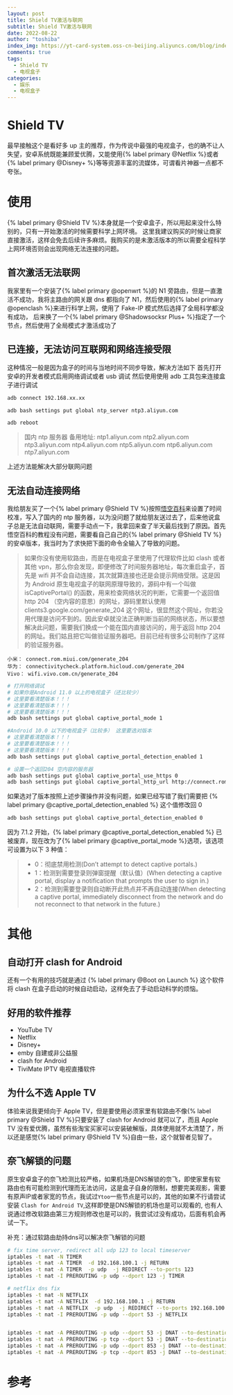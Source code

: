```yaml
---
layout: post
title: Shield TV激活与联网
subtitle: Shield TV激活与联网
date: 2022-08-22
author: "toshiba"
index_img: https://yt-card-system.oss-cn-beijing.aliyuncs.com/blog/index_img/shield.jpeg
comments: true
tags:
  - Shield TV
  - 电视盒子
categories:
  - 娱乐
  - 电视盒子
---
```


# Shield TV

最早接触这个是看好多 up 主的推荐，作为传说中最强的电视盒子，也的确不让人失望，安卓系统既能兼顾爱优腾，又能使用{% label primary @Netflix %}或者{% label primary @Disney+ %}等等资源丰富的流媒体，可谓看片神器一点都不夸张。

# 使用

{% label primary @Shield TV %}本身就是一个安卓盒子，所以用起来没什么特别的，只有一开始激活的时候需要科学上网环境。 这里我建议购买的时候让商家直接激活，这样会免去后续许多麻烦。我购买的是未激活版本的所以需要全程科学上网环境否则会出现网络无法连接的问题。

## 首次激活无法联网

我家里有一个安装了{% label primary @openwrt %}的 N1 旁路由，但是一直激活不成功，我将主路由的网关跟 dns 都指向了 N1，然后使用的{% label primary @openclash %}来进行科学上网，使用了 Fake-IP 模式然后选择了全局科学都没有成功， 后来换了一个{% label primary @Shadowsocksr Plus+ %}指定了一个节点，然后使用了全局模式才激活成功了

## 已连接，无法访问互联网和网络连接受限

这种情况一般是因为盒子的时间与当地时间不同步导致，解决方法如下
首先打开安卓的开发者模式启用网络调试或者 usb 调试
然后使用使用 adb 工具包来连接盒子进行调试

```bash
adb connect 192.168.xx.xx
```

```bash
adb bash settings put global ntp_server ntp3.aliyun.com
```

```bash
adb reboot
```

> 国内 ntp 服务器 备用地址:
> ntp1.aliyun.com
> ntp2.aliyun.com
> ntp3.aliyun.com
> ntp4.aliyun.com
> ntp5.aliyun.com
> ntp6.aliyun.com
> ntp7.aliyun.com

上述方法能解决大部分联网问题

## 无法自动连接网络

我给朋友买了一个{% label primary @Shield TV %}按照[悟空百科](https://didiboy0702.gitbook.io/wukongdaily/wan-ke-yun-ji-qiao/google-tv-xiu-gai-ntp-fu-wu-qi-di-zhi)来设置了时间校准，写入了国内的 ntp 服务器，以为没问题了就给朋友送过去了，后来他说盒子总是无法自动联网，需要手动点一下，我拿回来查了半天最后找到了原因。首先悟空百科的教程没有问题，需要看自己自己的{% label primary @Shield TV %}的安卓版本，我当时为了求快把下面的命令全输入了导致的问题。

> 如果你没有使用软路由，而是在电视盒子里使用了代理软件比如 clash 或者其他 vpn，那么你会发现，即便修改了时间服务器地址，每次重启盒子，首先是 wifi 并不会自动连接，其次就算连接也还是会提示网络受限。这是因为 Android 原生电视盒子的联网原理导致的，源码中有一个叫做 isCaptivePortal() 的函数，用来检查网络状况的判断，它需要一个返回值 http 204 （空内容的意思）的网址，源码里默认使用 clients3.google.com/generate_204 这个网址，很显然这个网址，你若没用代理是访问不到的。因此安卓就没法正确判断当前的网络状态，所以要想解决此问题，需要我们换成一个能在国内直接访问的，用于返回 http 204 的网址。我们姑且把它叫做验证服务器吧。目前已经有很多公司制作了这样的验证服务器。

```
小米： connect.rom.miui.com/generate_204
华为： connectivitycheck.platform.hicloud.com/generate_204
Vivo： wifi.vivo.com.cn/generate_204
```

```bash
# 打开网络调试
# 如果你是Android 11.0 以上的电视盒子（还比较少）
# 这里要看清楚版本！！！
# 这里要看清楚版本！！！
# 这里要看清楚版本！！！
adb bash settings put global captive_portal_mode 1

#Android 10.0 以下的电视盒子（比较多） 这里要选对版本
# 这里要看清楚版本！！！
# 这里要看清楚版本！！！
# 这里要看清楚版本！！！
adb bash settings put global captive_portal_detection_enabled 1

# 设置一个返回204 空内容的服务器
adb bash settings put global captive_portal_use_https 0
adb bash settings put global captive_portal_http_url http://connect.rom.miui.com/generate_204
```

如果选对了版本按照上述步骤操作并没有问题，如果已经写错了我们需要把 {% label primary @captive_portal_detection_enabled %} 这个值修改回 0

```bash
adb bash settings put global captive_portal_detection_enabled 0
```

因为 7.1.2 开始，{% label primary @captive_portal_detection_enabled %} 已被废弃，现在改为了{% label primary @captive_portal_mode %}选项，该选项可设置为以下 3 种值：

> - 0：彻底禁用检测(Don’t attempt to detect captive portals.)
> - 1：检测到需要登录则弹窗提醒（默认值）(When detecting a captive portal, display a notification that prompts the user to sign in.)
> - 2：检测到需要登录则自动断开此热点并不再自动连接(When detecting a captive portal, immediately disconnect from the network and do not reconnect to that network in the future.)

# 其他

## 自动打开 clash for Android

还有一个有用的技巧就是通过 {% label primary @Boot on Launch %} 这个软件将 clash 在盒子启动的时候自动启动，这样免去了手动启动科学的烦恼。

## 好用的软件推荐

- YouTube TV
- Netflix
- Disney+
- emby 自建或非公益服
- clash for Android
- TiviMate IPTV 电视直播软件

## 为什么不选 Apple TV

体验来说我更倾向于 Apple TV，但是要使用必须家里有软路由不像{% label primary @Shield TV %}只要安装了 clash for Android 就可以了，而且 Apple TV 没有爱优腾，虽然有些淘宝买家可以安装破解版，具体使用就不太清楚了，所以还是感觉{% label primary @Shield TV %}自由一些，这个就智者见智了。


## 奈飞解锁的问题
原生安卓盒子的奈飞检测比较严格，如果机场是DNS解锁的奈飞，即使家里有软路由也有可能检测到代理而无法访问，这是盒子自身的限制，想要完美观影，需要有原声IP或者家宽的节点，我试过`Ytoo`一些节点是可以的，其他的如果不行请尝试安装 `Clash for Android TV`,这样即使是DNS解锁的机场也是可以观看的, 也有人说通过修改软路由第三方规则修改也是可以的，我尝试过没有成功，后面有机会再试一下。

补充：通过软路由劫持dns可以解决奈飞解锁的问题
```bash
# fix time server, redirect all udp 123 to local timeserver
iptables -t nat -N TIMER
iptables -t nat -A TIMER  -d 192.168.100.1 -j RETURN
iptables -t nat -A TIMER  -p udp  -j REDIRECT --to-ports 123
iptables -t nat -I PREROUTING -p udp --dport 123 -j TIMER

# netflix dns fix
iptables -t nat -N NETFLIX
iptables -t nat -A NETFLIX  -d 192.168.100.1 -j RETURN
iptables -t nat -A NETFLIX  -p udp  -j REDIRECT --to-ports 192.168.100.1
iptables -t nat -I PREROUTING -p udp --dport 53 -j NETFLIX


iptables -t nat -A PREROUTING -p udp --dport 53 -j DNAT --to-destination 192.168.100.1
iptables -t nat -A PREROUTING -p tcp --dport 53 -j DNAT --to-destination 192.168.100.1
iptables -t nat -A PREROUTING -p udp --dport 853 -j DNAT --to-destination 192.168.100.1
iptables -t nat -A PREROUTING -p tcp --dport 853 -j DNAT --to-destination 192.168.100.1
```

# 参考

[^1]: [悟空百科](https://didiboy0702.gitbook.io/wukongdaily/wan-ke-yun-ji-qiao/google-tv-xiu-gai-ntp-fu-wu-qi-di-zhi)
[^2]: [关于 ANDROID 5.0-7.1.2 网络图标上的感叹号及其解决办法](https://zhuanlan.zhihu.com/p/111004889)
[^3]: [Android 7.1.2 无法禁用检测](https://github.com/Noisyfox/NoExclamation/issues/2)
[^4]: [消除 Android8.1 原生系统无线网感叹号](https://www.jianshu.com/p/23e85be8522a)
[^5]: [Nvidia Shield TV 2017 国行刷美版固件指南](https://github.com/0neday/Nvidia-Shield-TV-2017-Cookbook)
[^6]: [Netflix Unblocking Fix For Android TV/Fire TV/Chromecast/PS4](https://www.reddit.com/r/NetflixViaVPN/comments/p9doud/netflix_unblocking_fix_for_android_tvfire/)
